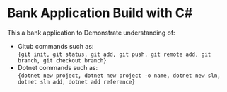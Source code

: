 # Bank Application Build with C#
This a bank application to Demonstrate understanding of:<br />
-  Gitub commands such as:<br />
`{git init, git status, git add, git push, git remote add, git branch, git checkout branch}`
-  Dotnet commands such as:<br />
`{dotnet new project, dotnet new project -o name, dotnet new sln, dotnet sln add, dotnet add reference}`
